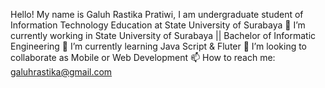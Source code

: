 Hello! My name is Galuh Rastika Pratiwi, I am undergraduate student of Information Technology Education at State University of Surabaya
🔭 I’m currently working in State University of Surabaya || Bachelor of Informatic Engineering
🌱 I’m currently learning Java Script & Fluter
👯 I’m looking to collaborate as Mobile or Web Development
📫 How to reach me: galuhrastika@gmail.com
<!---
galuhRastika/galuhRastika is a ✨ special ✨ repository because its `README.md` (this file) appears on your GitHub profile.
You can click the Preview link to take a look at your changes.
--->
